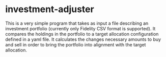 # investment-adjuster
This is a very simple program that takes as input a file describing an
investment portfolio (currently only Fidelity CSV format is supported). It
compares the holdings in the portfolio to a target allocation configuration
defined in a yaml file. It calculates the changes necessary amounts to buy and
sell in order to bring the portfolio into alignment with the target allocation.
